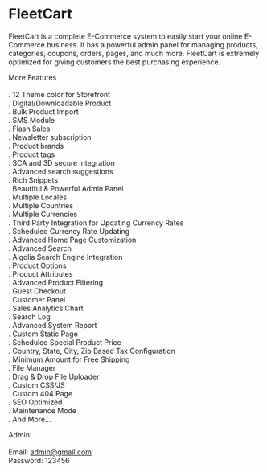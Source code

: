 # FleetCart
FleetCart is a complete E-Commerce system to easily start your online E-Commerce business. It has a powerful admin panel for managing products, categories, coupons, orders, pages, and much more. FleetCart is extremely optimized for giving customers the best purchasing experience.



More Features<br><br>
. 12 Theme color for Storefront<br>
. Digital/Downloadable Product<br>
. Bulk Product Import<br>
. SMS Module<br>
. Flash Sales<br>
. Newsletter subscription<br>
. Product brands<br>
. Product tags<br>
. SCA and 3D secure integration<br>
. Advanced search suggestions<br>
. Rich Snippets<br>
. Beautiful & Powerful Admin Panel<br>
. Multiple Locales<br>
. Multiple Countries<br>
. Multiple Currencies<br>
. Third Party Integration for Updating Currency Rates<br>
. Scheduled Currency Rate Updating<br>
. Advanced Home Page Customization<br>
. Advanced Search<br>
. Algolia Search Engine Integration<br>
. Product Options<br>
. Product Attributes<br>
. Advanced Product Filtering<br>
. Guest Checkout<br>
. Customer Panel<br>
. Sales Analytics Chart<br>
. Search Log<br>
. Advanced System Report<br>
. Custom Static Page<br>
. Scheduled Special Product Price<br>
. Country, State, City, Zip Based Tax Configuration<br>
. Minimum Amount for Free Shipping<br>
. File Manager<br>
. Drag & Drop File Uploader<br>
. Custom CSS/JS<br>
. Custom 404 Page<br>
. SEO Optimized<br>
. Maintenance Mode<br>
. And More…<br>

Admin: <br><br>
Email: admin@gmail.com<br>
Password: 123456<br>
